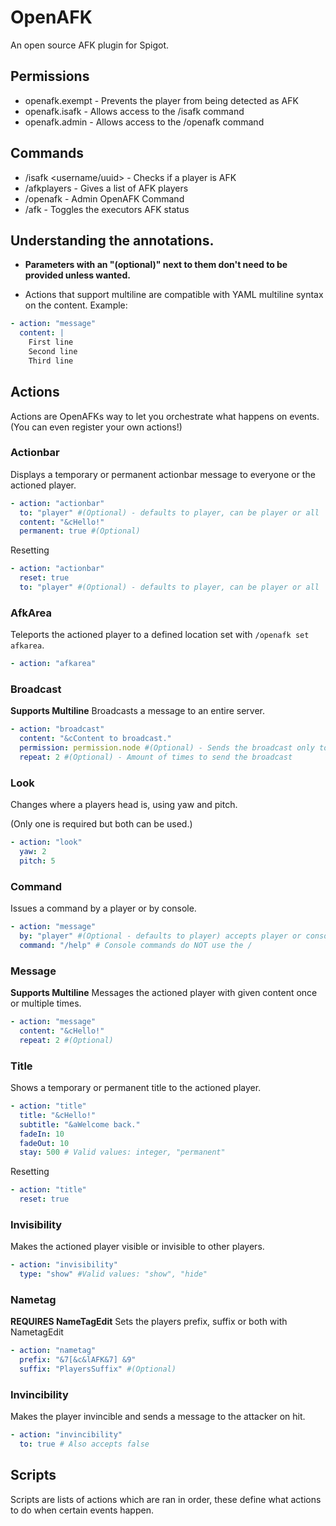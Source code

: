 # OpenAFK
An open source AFK plugin for Spigot.

## Permissions
* openafk.exempt - Prevents the player from being detected as AFK
* openafk.isafk - Allows access to the /isafk command
* openafk.admin - Allows access to the /openafk command

## Commands
* /isafk <username/uuid> - Checks if a player is AFK
* /afkplayers - Gives a list of AFK players
* /openafk - Admin OpenAFK Command
* /afk - Toggles the executors AFK status

## Understanding the annotations.
* **Parameters with an "(optional)" next to them don't need to be provided unless wanted.**

* Actions that support multiline are compatible with YAML multiline syntax on the content.
Example:
```yaml
- action: "message"
  content: |
    First line
    Second line
    Third line
```

## Actions
Actions are OpenAFKs way to let you orchestrate what happens on events. (You can even register your own actions!)



### Actionbar
Displays a temporary or permanent actionbar message to everyone or the actioned player.
```yaml
- action: "actionbar"
  to: "player" #(Optional) - defaults to player, can be player or all
  content: "&cHello!"
  permanent: true #(Optional)
```

Resetting
```yaml
- action: "actionbar"
  reset: true
  to: "player" #(Optional) - defaults to player, can be player or all
```

### AfkArea
Teleports the actioned player to a defined location set with `/openafk set afkarea`.
```yaml
- action: "afkarea"
```

### Broadcast
**Supports Multiline**
Broadcasts a message to an entire server.
```yaml
- action: "broadcast"
  content: "&cContent to broadcast."
  permission: permission.node #(Optional) - Sends the broadcast only to people with this permission
  repeat: 2 #(Optional) - Amount of times to send the broadcast
```
### Look
Changes where a players head is, using yaw and pitch.

(Only one is required but both can be used.)
```yaml
- action: "look"
  yaw: 2
  pitch: 5
```

### Command
Issues a command by a player or by console.
```yaml
- action: "message"
  by: "player" #(Optional - defaults to player) accepts player or console
  command: "/help" # Console commands do NOT use the /
```

### Message
**Supports Multiline**
Messages the actioned player with given content once or multiple times.
```yaml
- action: "message"
  content: "&cHello!"
  repeat: 2 #(Optional)
```

### Title
Shows a temporary or permanent title to the actioned player.
```yaml
- action: "title"
  title: "&cHello!"
  subtitle: "&aWelcome back."
  fadeIn: 10
  fadeOut: 10
  stay: 500 # Valid values: integer, "permanent"
```

Resetting
```yaml
- action: "title"
  reset: true
```

### Invisibility
Makes the actioned player visible or invisible to other players.
```yaml
- action: "invisibility"
  type: "show" #Valid values: "show", "hide"
```

### Nametag
<b>REQUIRES NameTagEdit</b> Sets the players prefix, suffix or both with NametagEdit<br>
```yaml
- action: "nametag"
  prefix: "&7[&c&lAFK&7] &9"
  suffix: "PlayersSuffix" #(Optional)
```

### Invincibility
Makes the player invincible and sends a message to the attacker on hit.

```yaml
- action: "invincibility"
  to: true # Also accepts false
```

## Scripts
Scripts are lists of actions which are ran in order, these define what actions to do when certain events happen.
